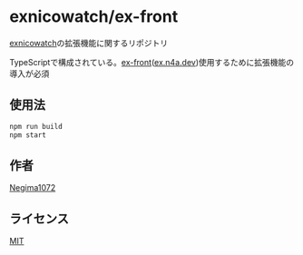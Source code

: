 # exnicowatch/ex-front

[exnicowatch](https://github.com/exnicowatch)の拡張機能に関するリポジトリ

TypeScriptで構成されている。[ex-front](https://github.com/exnicowatch/ex-front)([ex.n4a.dev](https://ex.n4a.dev))使用するために拡張機能の導入が必須

## 使用法

```bash
npm run build
npm start
```

## 作者
[Negima1072](https://n4a.dev)

## ライセンス
[MIT](https://github.com/exnicowatch/ex-extension/blob/master/LICENSE)

